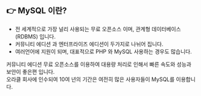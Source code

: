 ## 👉 MySQL 이란? 
+ 전 세계적으로 가장 널리 사용되는 무료 오픈소스 이며, 관계형 데이터베이스(RDBMS) 입니다.
+ 커뮤니티 에디션 과 엔터프라이즈 에디션이 두가지로 나뉘어 집니다.
+ 여러언어에 지원이 되며, 대표적으로 PHP 와 MySQL 사용하는 경우도 많습니다.

커뮤니티 에디션 무료 오픈소스를 이용하여 대용량 처리로 인해서 빠른 속도와 성능과 보안이 좋은편 입니다. </br>
오라클 회사에 인수되여 10여 년의 기간은 여전히 많은 사용자들이 MySQL를 이용합니다. 
